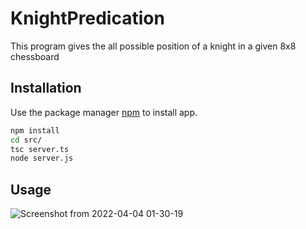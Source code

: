 # KnightPredication

This program gives the all possible position of a knight in a given 8x8 chessboard

## Installation

Use the package manager [npm](https://www.npmjs.com/) to install app.

```bash
npm install
cd src/
tsc server.ts
node server.js
```

## Usage

![Screenshot from 2022-04-04 01-30-19](https://user-images.githubusercontent.com/55575931/161446853-9cebf78c-dbab-4abb-8fad-5f393925c972.png)




